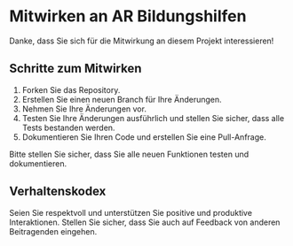 # Mitwirken an AR Bildungshilfen

Danke, dass Sie sich für die Mitwirkung an diesem Projekt interessieren!

## Schritte zum Mitwirken
1. Forken Sie das Repository.
2. Erstellen Sie einen neuen Branch für Ihre Änderungen.
3. Nehmen Sie Ihre Änderungen vor.
4. Testen Sie Ihre Änderungen ausführlich und stellen Sie sicher, dass alle Tests bestanden werden.
5. Dokumentieren Sie Ihren Code und erstellen Sie eine Pull-Anfrage.

Bitte stellen Sie sicher, dass Sie alle neuen Funktionen testen und dokumentieren.

## Verhaltenskodex
Seien Sie respektvoll und unterstützen Sie positive und produktive Interaktionen. Stellen Sie sicher, dass Sie auch auf Feedback von anderen Beitragenden eingehen.